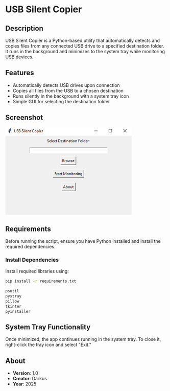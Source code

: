 # USB Silent Copier

## Description

USB Silent Copier is a Python-based utility that automatically detects and copies files from any connected USB drive to a specified destination folder. It runs in the background and minimizes to the system tray while monitoring USB devices.

## Features

- Automatically detects USB drives upon connection
- Copies all files from the USB to a chosen destination
- Runs silently in the background with a system tray icon
- Simple GUI for selecting the destination folder

## Screenshot

![USB Silent Copier Screenshot](screenshot.PNG)

## Requirements

Before running the script, ensure you have Python installed and install the required dependencies.

### Install Dependencies

Install required libraries using:
   ```bash
   pip install -r requirements.txt
   ```

```
psutil
pystray
pillow
tkinter
pyinstaller
```

## System Tray Functionality

Once minimized, the app continues running in the system tray. To close it, right-click the tray icon and select "Exit."

## About

- **Version**: 1.0
- **Creator**: Darkus
- **Year**: 2025
